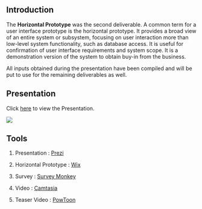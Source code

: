 ## Introduction ##

The **Horizontal Prototype** was the second deliverable. A common term for a user interface prototype is the horizontal prototype. It provides a broad view of an entire system or subsystem, focusing on user interaction more than low-level system functionality, such as database access. It is useful for confirmation of user interface requirements and system scope. It is a demonstration version of the system to obtain buy-in from the business.

All inputs obtained during the presentation have been compiled and will be put to use for the remaining deliverables as well.

## Presentation ##

Click [here](http://cse300-group3.googlecode.com/files/smarTAlloc%21%20-%20HP.pez) to view the Presentation.

[![](http://cse300-group3.googlecode.com/files/Presentation_Horizontal_Prototype.jpg)](http://code.google.com/)

## Tools ##

1. Presentation : [Prezi](http://prezi.com/)

2. Horizontal Prototype : [Wix](http://www.wix.com/)

3. Survey : [Survey Monkey](http://www.surveymonkey.com/)

4. Video : [Camtasia](http://www.techsmith.com/camtasia.html)

5. Teaser Video : [PowToon](http://www.powtoon.com/)